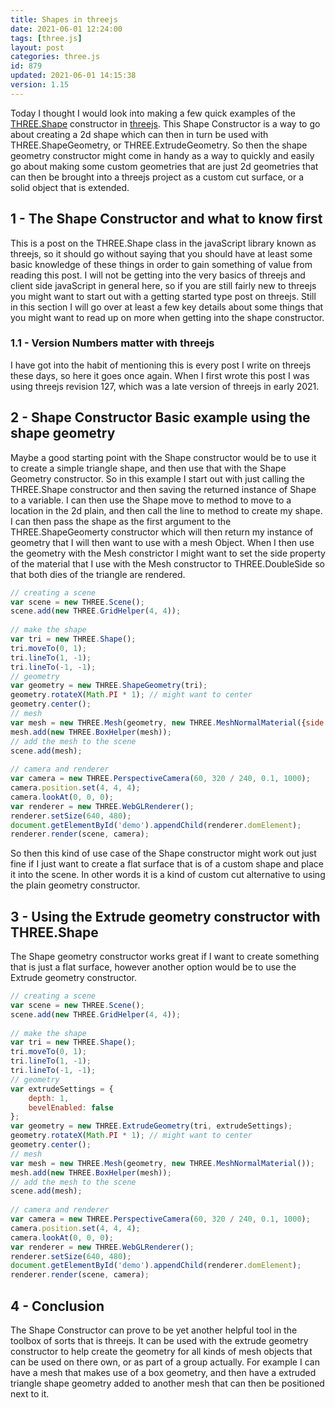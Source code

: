```yaml
---
title: Shapes in threejs
date: 2021-06-01 12:24:00
tags: [three.js]
layout: post
categories: three.js
id: 879
updated: 2021-06-01 14:15:38
version: 1.15
---
```


Today I thought I would look into making a few quick examples of the [THREE.Shape](https://threejs.org/docs/#api/en/extras/core/Shape) constructor in [threejs](https://threejs.org/docs/#manual/en/introduction/Creating-a-scene). This Shape Constructor is a way to go about creating a 2d shape which can then in turn be used with THREE.ShapeGeometry, or THREE.ExtrudeGeometry. So then the shape geometry constructor might come in handy as a way to quickly and easily go about making some custom geometries that are just 2d geometries that can then be brought into a threejs project as a custom cut surface, or a solid object that is extended.

<!-- more -->

## 1 - The Shape Constructor and what to know first

This is a post on the THREE.Shape class in the javaScript library known as threejs, so it should go without saying that you should have at least some basic knowledge of these things in order to gain something of value from reading this post. I will not be getting into the very basics of threejs and client side javaScript in general here, so if you are still fairly new to threejs you might want to start out with a getting started type post on threejs. Still in this section I will go over at least a few key details about some things that you might want to read up on more when getting into the shape constructor.

### 1.1 - Version Numbers matter with threejs

I have got into the habit of mentioning this is every post I write on threejs these days, so here it goes once again. When I first wrote this post I was using threejs revision 127, which was a late version of threejs in early 2021.

## 2 - Shape Constructor Basic example using the shape geometry

Maybe a good starting point with the Shape constructor would be to use it to create a simple triangle shape, and then use that with the Shape Geometry constructor. So in this example I start out with just calling the THREE.Shape constructor and then saving the returned instance of Shape to a variable. I can then use the Shape move to method to move to a location in the 2d plain, and then call the line to method to create my shape. I can then pass the shape as the first argument to the THREE.ShapeGeomerty constructor which will then return my instance of geometry that I will then want to use with a mesh Object. When I then use the geometry with the Mesh constrictor I might want to set the side property of the material that I use with the Mesh constructor to THREE.DoubleSide so that both dies of the triangle are rendered.

```js
// creating a scene
var scene = new THREE.Scene();
scene.add(new THREE.GridHelper(4, 4));
 
// make the shape
var tri = new THREE.Shape();
tri.moveTo(0, 1);
tri.lineTo(1, -1);
tri.lineTo(-1, -1);
// geometry
var geometry = new THREE.ShapeGeometry(tri);
geometry.rotateX(Math.PI * 1); // might want to center
geometry.center();
// mesh
var mesh = new THREE.Mesh(geometry, new THREE.MeshNormalMaterial({side: THREE.DoubleSide}));
mesh.add(new THREE.BoxHelper(mesh));
// add the mesh to the scene
scene.add(mesh);
 
// camera and renderer
var camera = new THREE.PerspectiveCamera(60, 320 / 240, 0.1, 1000);
camera.position.set(4, 4, 4);
camera.lookAt(0, 0, 0);
var renderer = new THREE.WebGLRenderer();
renderer.setSize(640, 480);
document.getElementById('demo').appendChild(renderer.domElement);
renderer.render(scene, camera);
```

So then this kind of use case of the Shape constructor might work out just fine if I just want to create a flat surface that is of a custom shape and place it into the scene. In other words it is a kind of custom cut alternative to using the plain geometry constructor.

## 3 - Using the Extrude geometry constructor with THREE.Shape

The Shape geometry constructor works great if I want to create something that is just a flat surface, however another option would be to use the Extrude geometry constructor.

```js
// creating a scene
var scene = new THREE.Scene();
scene.add(new THREE.GridHelper(4, 4));
 
// make the shape
var tri = new THREE.Shape();
tri.moveTo(0, 1);
tri.lineTo(1, -1);
tri.lineTo(-1, -1);
// geometry
var extrudeSettings = {
    depth: 1,
    bevelEnabled: false
};
var geometry = new THREE.ExtrudeGeometry(tri, extrudeSettings);
geometry.rotateX(Math.PI * 1); // might want to center
geometry.center();
// mesh
var mesh = new THREE.Mesh(geometry, new THREE.MeshNormalMaterial());
mesh.add(new THREE.BoxHelper(mesh));
// add the mesh to the scene
scene.add(mesh);
 
// camera and renderer
var camera = new THREE.PerspectiveCamera(60, 320 / 240, 0.1, 1000);
camera.position.set(4, 4, 4);
camera.lookAt(0, 0, 0);
var renderer = new THREE.WebGLRenderer();
renderer.setSize(640, 480);
document.getElementById('demo').appendChild(renderer.domElement);
renderer.render(scene, camera);
```

## 4 - Conclusion

The Shape Constructor can prove to be yet another helpful tool in the toolbox of sorts that is threejs. It can be used with the extrude geometry constructor to help create the geometry for all kinds of mesh objects that can be used on there own, or as part of a group actually. For example I can have a mesh that makes use of a box geometry, and then have a extruded triangle shape geometry added to another mesh that can then be positioned next to it.

